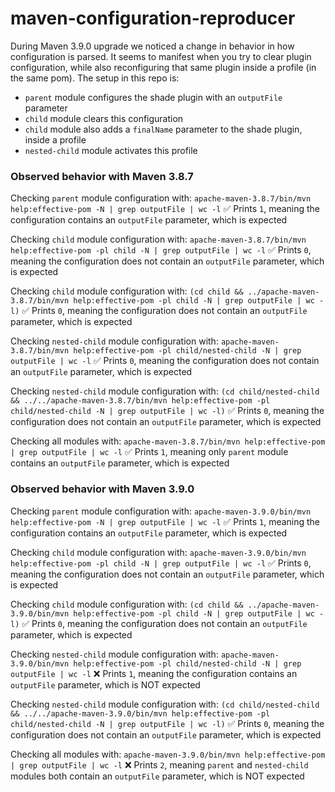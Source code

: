 # maven-configuration-reproducer

During Maven 3.9.0 upgrade we noticed a change in behavior in how configuration is parsed. It seems to manifest when you try to clear plugin configuration, while also reconfiguring that same plugin inside a profile (in the same pom). The setup in this repo is:
- `parent` module configures the shade plugin with an `outputFile` parameter
- `child` module clears this configuration
- `child` module also adds a `finalName` parameter to the shade plugin, inside a profile
- `nested-child` module activates this profile

### Observed behavior with Maven 3.8.7

Checking `parent` module configuration with:
`apache-maven-3.8.7/bin/mvn help:effective-pom -N | grep outputFile | wc -l`
✅ Prints `1`, meaning the configuration contains an `outputFile` parameter, which is expected

Checking `child` module configuration with:
`apache-maven-3.8.7/bin/mvn help:effective-pom -pl child -N | grep outputFile | wc -l`
✅ Prints `0`, meaning the configuration does not contain an `outputFile` parameter, which is expected

Checking `child` module configuration with:
`(cd child && ../apache-maven-3.8.7/bin/mvn help:effective-pom -pl child -N | grep outputFile | wc -l)`
✅ Prints `0`, meaning the configuration does not contain an `outputFile` parameter, which is expected

Checking `nested-child` module configuration with:
`apache-maven-3.8.7/bin/mvn help:effective-pom -pl child/nested-child -N | grep outputFile | wc -l`
✅ Prints `0`, meaning the configuration does not contain an `outputFile` parameter, which is expected

Checking `nested-child` module configuration with:
`(cd child/nested-child && ../../apache-maven-3.8.7/bin/mvn help:effective-pom -pl child/nested-child -N | grep outputFile | wc -l)`
✅ Prints `0`, meaning the configuration does not contain an `outputFile` parameter, which is expected

Checking all modules with:
`apache-maven-3.8.7/bin/mvn help:effective-pom | grep outputFile | wc -l`
✅ Prints `1`, meaning only `parent` module contains an `outputFile` parameter, which is expected

### Observed behavior with Maven 3.9.0

Checking `parent` module configuration with:
`apache-maven-3.9.0/bin/mvn help:effective-pom -N | grep outputFile | wc -l`
✅ Prints `1`, meaning the configuration contains an `outputFile` parameter, which is expected

Checking `child` module configuration with:
`apache-maven-3.9.0/bin/mvn help:effective-pom -pl child -N | grep outputFile | wc -l`
✅ Prints `0`, meaning the configuration does not contain an `outputFile` parameter, which is expected

Checking `child` module configuration with:
`(cd child && ../apache-maven-3.9.0/bin/mvn help:effective-pom -pl child -N | grep outputFile | wc -l)`
✅ Prints `0`, meaning the configuration does not contain an `outputFile` parameter, which is expected

Checking `nested-child` module configuration with:
`apache-maven-3.9.0/bin/mvn help:effective-pom -pl child/nested-child -N | grep outputFile | wc -l`
❌ Prints `1`, meaning the configuration contains an `outputFile` parameter, which is NOT expected

Checking `nested-child` module configuration with:
`(cd child/nested-child && ../../apache-maven-3.9.0/bin/mvn help:effective-pom -pl child/nested-child -N | grep outputFile | wc -l)`
✅ Prints `0`, meaning the configuration does not contain an `outputFile` parameter, which is expected

Checking all modules with:
`apache-maven-3.9.0/bin/mvn help:effective-pom | grep outputFile | wc -l`
❌ Prints `2`, meaning `parent` and `nested-child` modules both contain an `outputFile` parameter, which is NOT expected
